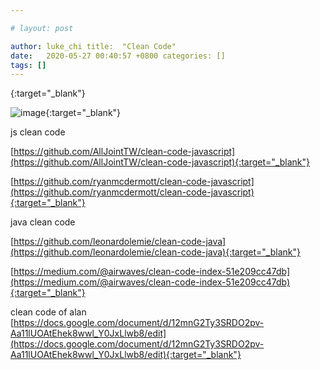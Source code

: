 ```yaml
---

# layout: post

author: luke_chi title:  "Clean Code"
date:   2020-05-27 00:40:57 +0800 categories: []
tags: []
---
```


[](){:target="_blank"}

![image](){:target="_blank"}

js clean code

[https://github.com/AllJointTW/clean-code-javascript](https://github.com/AllJointTW/clean-code-javascript){:target="_blank"}

[https://github.com/ryanmcdermott/clean-code-javascript](https://github.com/ryanmcdermott/clean-code-javascript){:target="_blank"}

java clean code

[https://github.com/leonardolemie/clean-code-java](https://github.com/leonardolemie/clean-code-java){:target="_blank"}

[https://medium.com/@airwaves/clean-code-index-51e209cc47db](https://medium.com/@airwaves/clean-code-index-51e209cc47db){:target="_blank"}

clean code of alan
[https://docs.google.com/document/d/12mnG2Ty3SRDO2pv-Aa11lUOAtEhek8wwl_Y0JxLlwb8/edit](https://docs.google.com/document/d/12mnG2Ty3SRDO2pv-Aa11lUOAtEhek8wwl_Y0JxLlwb8/edit){:target="_blank"}


